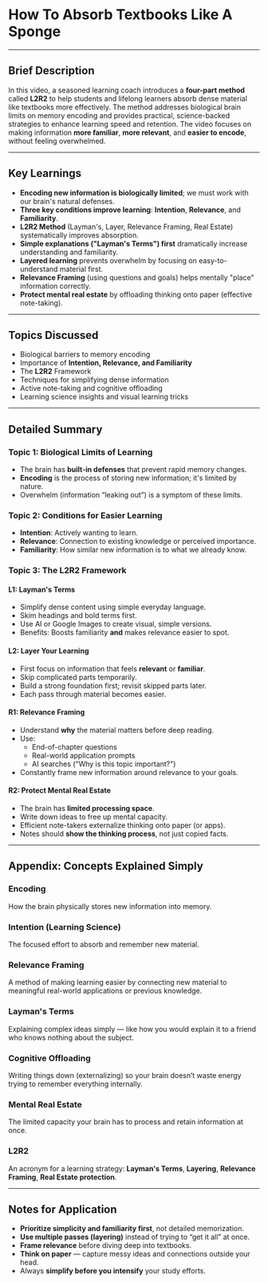 # How To Absorb Textbooks Like A Sponge



---

## Brief Description  
In this video, a seasoned learning coach introduces a **four-part method** called **L2R2** to help students and lifelong learners absorb dense material like textbooks more effectively. The method addresses biological brain limits on memory encoding and provides practical, science-backed strategies to enhance learning speed and retention. The video focuses on making information **more familiar**, **more relevant**, and **easier to encode**, without feeling overwhelmed.

---

## Key Learnings
- **Encoding new information is biologically limited**; we must work with our brain's natural defenses.
- **Three key conditions improve learning**: **Intention**, **Relevance**, and **Familiarity**.
- **L2R2 Method** (Layman's, Layer, Relevance Framing, Real Estate) systematically improves absorption.
- **Simple explanations ("Layman's Terms") first** dramatically increase understanding and familiarity.
- **Layered learning** prevents overwhelm by focusing on easy-to-understand material first.
- **Relevance Framing** (using questions and goals) helps mentally "place" information correctly.
- **Protect mental real estate** by offloading thinking onto paper (effective note-taking).

---

## Topics Discussed
- Biological barriers to memory encoding
- Importance of **Intention, Relevance, and Familiarity**
- The **L2R2** Framework
- Techniques for simplifying dense information
- Active note-taking and cognitive offloading
- Learning science insights and visual learning tricks

---

## Detailed Summary

### Topic 1: Biological Limits of Learning  
- The brain has **built-in defenses** that prevent rapid memory changes.
- **Encoding** is the process of storing new information; it's limited by nature.
- Overwhelm (information “leaking out”) is a symptom of these limits.

### Topic 2: Conditions for Easier Learning  
- **Intention**: Actively wanting to learn.
- **Relevance**: Connection to existing knowledge or perceived importance.
- **Familiarity**: How similar new information is to what we already know.

### Topic 3: The L2R2 Framework

#### L1: Layman's Terms
- Simplify dense content using simple everyday language.
- Skim headings and bold terms first.
- Use AI or Google Images to create visual, simple versions.
- Benefits: Boosts familiarity **and** makes relevance easier to spot.

#### L2: Layer Your Learning
- First focus on information that feels **relevant** or **familiar**.
- Skip complicated parts temporarily.
- Build a strong foundation first; revisit skipped parts later.
- Each pass through material becomes easier.

#### R1: Relevance Framing
- Understand **why** the material matters before deep reading.
- Use:
  - End-of-chapter questions
  - Real-world application prompts
  - AI searches ("Why is this topic important?")
- Constantly frame new information around relevance to your goals.

#### R2: Protect Mental Real Estate
- The brain has **limited processing space**.
- Write down ideas to free up mental capacity.
- Efficient note-takers externalize thinking onto paper (or apps).
- Notes should **show the thinking process**, not just copied facts.

---

## Appendix: Concepts Explained Simply

### Encoding
How the brain physically stores new information into memory.

### Intention (Learning Science)
The focused effort to absorb and remember new material.

### Relevance Framing
A method of making learning easier by connecting new material to meaningful real-world applications or previous knowledge.

### Layman's Terms
Explaining complex ideas simply — like how you would explain it to a friend who knows nothing about the subject.

### Cognitive Offloading
Writing things down (externalizing) so your brain doesn’t waste energy trying to remember everything internally.

### Mental Real Estate
The limited capacity your brain has to process and retain information at once.

### L2R2
An acronym for a learning strategy: **Layman's Terms**, **Layering**, **Relevance Framing**, **Real Estate protection**.

---

## Notes for Application
- **Prioritize simplicity and familiarity first**, not detailed memorization.
- **Use multiple passes (layering)** instead of trying to “get it all” at once.
- **Frame relevance** before diving deep into textbooks.
- **Think on paper** — capture messy ideas and connections outside your head.
- Always **simplify before you intensify** your study efforts.